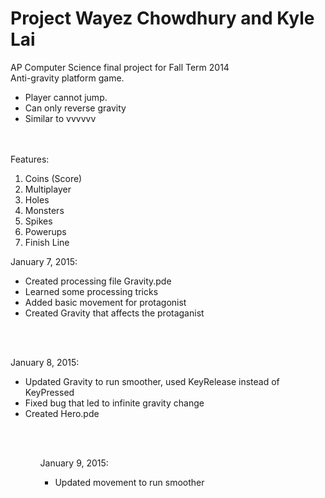 Project Wayez Chowdhury and Kyle Lai
=======


AP Computer Science final project for Fall Term 2014<br>
Anti-gravity platform game. <bl>
<ul><li>
Player cannot jump.</li>
<li>Can only reverse gravity</li>
<li>Similar to vvvvvv</li>
</ul><br><br>
Features:
<ol><li>Coins (Score)</li>
<li>Multiplayer</li>
<li>Holes</li>
<li>Monsters</li>
<li>Spikes </li>
<li>Powerups</li>
<li>Finish Line</li>
</ol>

January 7, 2015:<ul>
<li>Created processing file Gravity.pde</li>
<li>Learned some processing tricks</li>
<li>Added basic movement for protagonist</li>
<li>Created Gravity that affects the protaganist</li>
</ul><br><br>

January 8, 2015:<ul>
<li>Updated Gravity to run smoother, used KeyRelease instead of KeyPressed</li>
<li>Fixed bug that led to infinite gravity change</li>
<li>Created Hero.pde</li>
<ul><br><br>

January 9, 2015:<ul>
<li>Updated movement to run smoother</li>
</ul>

